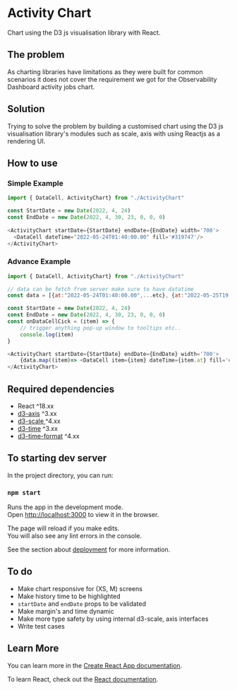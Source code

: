 # Activity Chart
Chart using the D3 js visualisation library with React.

##  The problem
As charting libraries have limitations as they were built for common scenarios it does not cover the requirement we got for the Observability Dashboard activity jobs chart.

## Solution
Trying to solve the problem by building a customised chart using the D3 js visualisation library's modules such as scale, axis with using Reactjs as a rendering UI.

## How to use


### Simple Example

```javascript
import { DataCell, ActivityChart} from "./ActivityChart"

const StartDate = new Date(2022, 4, 24)
const EndDate = new Date(2022, 4, 30, 23, 0, 0, 0)
    
<ActivityChart startDate={StartDate} endDate={EndDate} width='700'>
  <DataCell dateTime="2022-05-24T01:40:00.00" fill='#319747'/>
</ActivityChart>

```

### Advance Example

```javascript
import { DataCell, ActivityChart} from "./ActivityChart"

// data can be fetch from server make sure to have datatime
const data = [{at:"2022-05-24T01:40:00.00",...etc}, {at:"2022-05-25T19:10:00.00",...etc}] 

const StartDate = new Date(2022, 4, 24)
const EndDate = new Date(2022, 4, 30, 23, 0, 0, 0)
const onDataCellCick = (item) => {
    // trigger anything pop-up window to tooltips etc..
    console.log(item)
}

<ActivityChart startDate={StartDate} endDate={EndDate} width='700'>
    {data.map((item)=> <DataCell item={item} dateTime={item.at} fill='#319747' onClick={onDataCellCick}/> )
</ActivityChart>

```

## Required dependencies
- React ^18.xx
- [d3-axis](https://github.com/d3/d3-axis) ^3.xx
- [d3-scale ](https://github.com/d3/d3-scale)^4.xx
- [d3-time](https://github.com/d3/d3-time) ^3.xx
- [d3-time-format](https://github.com/d3/d3-time-format) ^4.xx 


## To starting dev server 

In the project directory, you can run:

### `npm start`

Runs the app in the development mode.\
Open [http://localhost:3000](http://localhost:3000) to view it in the browser.

The page will reload if you make edits.\
You will also see any lint errors in the console.

See the section about [deployment](https://facebook.github.io/create-react-app/docs/deployment) for more information.

## To do
- Make chart responsive for (XS, M) screens
- Make history time to be highlighted
- `startDate` and `endDate` props to be validated
- Make margin's and time dynamic
- Make more type safety by using internal d3-scale, axis interfaces
- Write test cases

## Learn More

You can learn more in the [Create React App documentation](https://facebook.github.io/create-react-app/docs/getting-started).

To learn React, check out the [React documentation](https://reactjs.org/).
